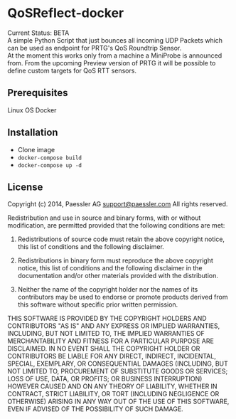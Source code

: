 QoSReflect-docker
==========

Current Status: BETA  
A simple Python Script that just bounces all incoming UDP Packets which can be used as endpoint for PRTG's QoS Roundtrip Sensor.  
At the moment this works only from a machine a MiniProbe is announced from. From the upcoming Preview version of PRTG it will be possible to define custom targets for QoS RTT sensors. 


Prerequisites
-----------------
Linux OS
Docker

Installation
------------
- Clone image
- `docker-compose build`
- `docker-compose up -d`

License
-------

Copyright (c) 2014, Paessler AG <support@paessler.com>
All rights reserved.

Redistribution and use in source and binary forms, with or without modification, are permitted provided that the following conditions are met:

1. Redistributions of source code must retain the above copyright notice, this list of conditions and the following disclaimer.

2. Redistributions in binary form must reproduce the above copyright notice, this list of conditions and the following disclaimer in the documentation and/or other materials provided with the distribution.

3. Neither the name of the copyright holder nor the names of its contributors may be used to endorse or promote products derived from this software without specific prior written permission.

THIS SOFTWARE IS PROVIDED BY THE COPYRIGHT HOLDERS AND CONTRIBUTORS "AS IS" AND ANY EXPRESS OR IMPLIED WARRANTIES, INCLUDING, BUT NOT LIMITED TO, THE IMPLIED WARRANTIES OF MERCHANTABILITY AND FITNESS FOR A PARTICULAR PURPOSE ARE DISCLAIMED. IN NO EVENT SHALL THE COPYRIGHT HOLDER OR CONTRIBUTORS BE LIABLE FOR ANY DIRECT, INDIRECT, INCIDENTAL, SPECIAL, EXEMPLARY, OR CONSEQUENTIAL DAMAGES (INCLUDING, BUT NOT LIMITED TO, PROCUREMENT OF SUBSTITUTE GOODS OR SERVICES; LOSS OF USE, DATA, OR PROFITS; OR BUSINESS INTERRUPTION) HOWEVER CAUSED AND ON ANY THEORY OF LIABILITY, WHETHER IN CONTRACT, STRICT LIABILITY, OR TORT (INCLUDING NEGLIGENCE OR OTHERWISE) ARISING IN ANY WAY OUT OF THE USE OF THIS SOFTWARE, EVEN IF ADVISED OF THE POSSIBILITY OF SUCH DAMAGE.

